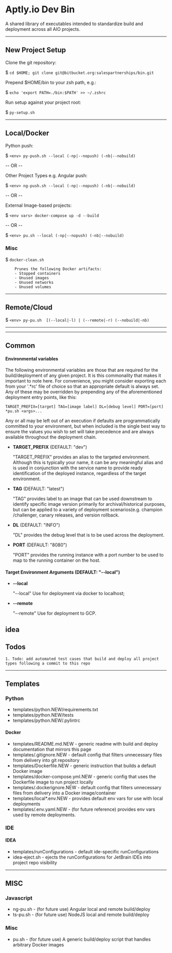 

# Aptly.io Dev Bin

A shared library of executables intended to standardize build and deployment across all AIO projects. 

----

## New Project Setup

Clone the git repository:

$ `cd $HOME; git clone git@bitbucket.org:salespartnerships/bin.git`
    
Prepend $HOME/bin to your zsh path, e.g.:

$    `echo 'export PATH=./bin:$PATH' >> ~/.zshrc`
    
Run setup against your project root:

$   `py-setup.sh`

----

## Local/Docker

Python push:

$   `<env> py-push.sh --local (-np|--nopush) (-nb|--nobuild)`

-- OR --

Other Project Types e.g. Angular push:

$   `<env> ng-push.sh --local (-np|--nopush) (-nb|--nobuild)`

-- OR --

External Image-based projects:

$ `<env vars> docker-compose up -d --build`

-- OR --

$ `<env> pu.sh --local (-np|--nopush) (-nb|--nobuild)`



### Misc

$ `docker-clean.sh`

        Prunes the following Docker artifacts:
        - Stopped containers
        - Unused images 
        - Unused networks
        - Unused volumes
 
----

## Remote/Cloud

$ `<env> py-pu.sh  [(--local|-l) | (--remote|-r) (--nobuild|-nb)`


----
----

## Common

#### Environmental variables

The following environmental variables are those that are required for the build/deployment
of any given project.  It is this commonality that makes it important to note here.  For convenience,
you might consider exporting each from your '.*rc' file of choice so that an appropriate default is always
set.  Any of these may be overridden by prepending any of the aforementioned deployment entry points,
like this:

    TARGET_PREFIX=[target] TAG=[image label] DL=[debug level] PORT=[port] *pu.sh <args>... 

Any or all may be left out of an execution if defaults are programmatically committed to your environment,
but when included is the single best way to ensure the values you wish to set will take precedence and are
always available throughout the deployment chain. 

- **TARGET_PREFIX**        (DEFAULT: "dev")

    "TARGET_PREFIX" provides an alias to the targeted environment.  Although this is typically your name, it can be any
    meaningful alias and is used in conjunction with the service name to provide ready identification
    of the deployed instance, regardless of the target environment.
    
- **TAG**    (DEFAULT: "latest")

    "TAG" provides label to an image that can be used downstream to identify specific image version primarily for
     archival/historical purposes, but can be applied to a variety of deployment scenarios(e.g. champion
     /challenger, canary releases, and version rollback.
     
- **DL**     (DEFAULT: "INFO")

    "DL" provides the debug level that is to be used across the deployment.
    
- **PORT**   (DEFAULT: "8080")

    "PORT" provides the running instance with a port number to be used to map to the running container on the host.

#### Target Environment Arguments (DEFAULT: "--local")

* **--local**         

    "--local"   Use for deployment via docker to localhost;
    
* **--remote**

    "--remote"  Use for deployment to GCP.
    
    
idea
----

## Todos

    1. Todo: add automated test cases that build and deploy all project types following a commit to this repo

----

## Templates

### Python

* templates/python.NEW/requirements.txt
* templates/python.NEW/tests
* templates/python.NEW/.pylintrc

#### Docker

* templates/README.md.NEW          - generic readme with build and deploy documentation that mirrors this page
* templates/.gitignore.NEW         - default config that filters unnecessary files from delivery into git repository
* templates/Dockerfile.NEW         - generic instruction that builds a default Docker image 
* templates/docker-compose.yml.NEW - generic config that uses the Dockerfile image to run project locally
* templates/.dockerignore.NEW      - default config that filters unnecessary files from delivery into a Docker image/container
* templates/local*.env.NEW         - provides default env vars for use with local deployments
* templates/.env.yaml.NEW          - (for future reference) provides env vars used by remote deployments.


### IDE

#### IDEA

* templates/runConfigurations    - default ide-specific runConfigurations 
* idea-eject.sh                  - ejects the runConfigurations for JetBrain IDEs into project repo visibility

---

## MISC

### Javascript

* ng-pu.sh - (for future use) Angular local and remote build/deploy
* ts-pu.sh - (for future use) NodeJS local and remote build/deploy

### Misc

* pu.sh    - (for future use) A generic build/deploy script that handles arbitrary Docker images
